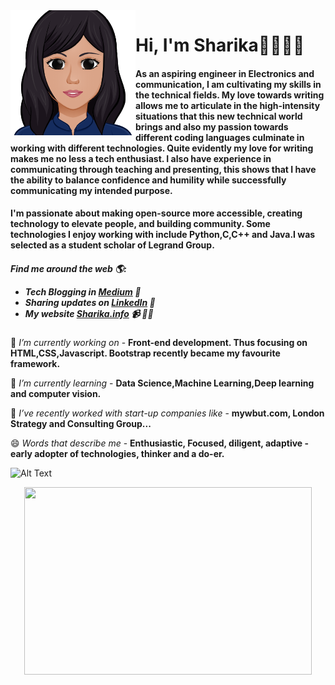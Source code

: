 <img src="https://github.com/sharika-anjum/sharika-anjum/blob/master/github%20header.png" alt="Face" width="200" height="200" style="float:left"> 

 <H1> Hi, I'm Sharika👋👩🏾‍💻  </H1>

<H4>As an aspiring engineer in Electronics and communication, I am cultivating my skills in the technical fields. My love towards writing allows me to articulate in the high-intensity situations that this new technical world brings and also my passion towards different coding languages culminate in working with different technologies. Quite evidently my love for writing makes me no less a tech enthusiast. I also have experience in communicating through teaching and presenting, this shows that I have the ability to balance confidence and humility while successfully communicating my intended purpose.</H4>

<H4>I'm passionate about making open-source more accessible, creating technology to elevate people, and building community. Some technologies I enjoy working with include Python,C,C++ and Java.I was selected as a student scholar of Legrand Group. </H4>


<H5> Find me around the web 🌎:

- Tech Blogging in <a href="https://medium.com/@sharikaanjumm">Medium</a> 🏓
- Sharing updates on <a href="https://www.linkedin.com/in/sharika-anjum-mondal-8b80a3188/">LinkedIn</a> 💼 
- My website <a href="https://sites.google.com/view/e-portfolio-sharika">Sharika.info</a> 📹 ✍🏾</H5>


🔭 *I’m currently working on* - **Front-end development. Thus focusing on HTML,CSS,Javascript. Bootstrap recently became my favourite framework.**

🌱 *I’m currently learning* - **Data Science,Machine Learning,Deep learning and computer vision.**

👯 *I’ve recently worked with start-up companies like* - **mywbut.com, London Strategy and Consulting Group...**

😄 *Words that describe me* - **Enthusiastic, Focused, diligent, adaptive - early adopter of technologies, thinker and a do-er.**


![Alt Text](https://cdn.dribbble.com/users/1049434/screenshots/3646085/say_hello.gif)

<p align="center">
  <img width="460" height="300" src="https://cdn.dribbble.com/users/1049434/screenshots/3646085/say_hello.gif">
</p>



                                                                 
